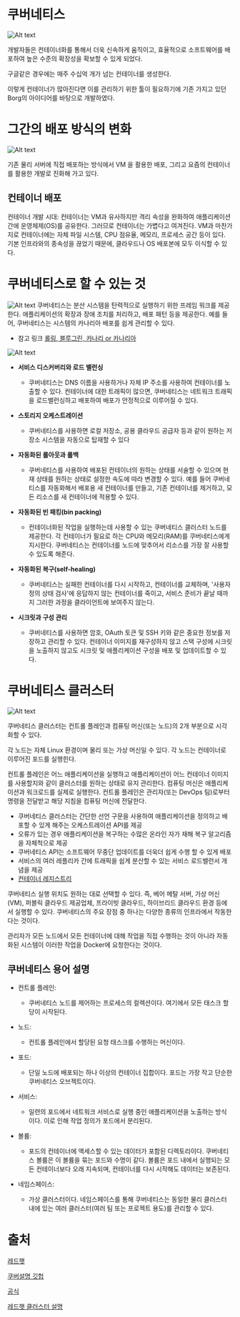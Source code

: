 # 쿠버네티스
![Alt text](image-6.png)

개발자들은 컨테이너화를 통해서 더욱 신속하게 움직이고, 효율적으로 소프트웨어를 배포하여 높은 수준의 확장성을 확보할 수 있게 되었다.

구글같은 경우에는 매주 수십억 개가 넘는 컨테이너를 생성한다.

이렇게 컨테이너가 많아진다면 이를 관리하기 위한 툴이 필요하기에 기존 가지고 있던 Borg의 아이디어를 바탕으로 개발하였다.

# 그간의 배포 방식의 변화
![Alt text](image-11.png)

기존 물리 서버에 직접 배포하는 방식에서 VM 을 활용한 배포, 그리고 요즘의 컨테이너를 활용한 개발로 진화해 가고 있다.

## 컨테이너 배포
컨테이너 개발 시대: 컨테이너는 VM과 유사하지만 격리 속성을 완화하여 애플리케이션 간에 운영체제(OS)를 공유한다. 그러므로 컨테이너는 가볍다고 여겨진다. VM과 마찬가지로 컨테이너에는 자체 파일 시스템, CPU 점유율, 메모리, 프로세스 공간 등이 있다. 기본 인프라와의 종속성을 끊었기 때문에, 클라우드나 OS 배포본에 모두 이식할 수 있다.

# 쿠버네티스로 할 수 있는 것
![Alt text](image.png)
쿠버네티스는 분산 시스템을 탄력적으로 실행하기 위한 프레임 워크를 제공한다. 애플리케이션의 확장과 장애 조치를 처리하고, 배포 패턴 등을 제공한다. 예를 들어, 쿠버네티스는 시스템의 카나리아 배포를 쉽게 관리할 수 있다.

- 참고 링크 [롤링, 블루그린, 카나리 or 카나리아](https://reference-m1.tistory.com/211)

![Alt text](image-10.png)
- <b>서비스 디스커버리와 로드 밸런싱</b> 
    - 쿠버네티스는 DNS 이름을 사용하거나 자체 IP 주소를 사용하여 컨테이너를 노출할 수 있다. 컨테이너에 대한 트래픽이 많으면, 쿠버네티스는 네트워크 트래픽을 로드밸런싱하고 배포하여 배포가 안정적으로 이루어질 수 있다.
- <b>스토리지 오케스트레이션</b>
    - 쿠버네티스를 사용하면 로컬 저장소, 공용 클라우드 공급자 등과 같이 원하는 저장소 시스템을 자동으로 탑재할 수 있다
- <b>자동화된 롤아웃과 롤백</b>
    - 쿠버네티스를 사용하여 배포된 컨테이너의 원하는 상태를 서술할 수 있으며 현재 상태를 원하는 상태로 설정한 속도에 따라 변경할 수 있다. 예를 들어 쿠버네티스를 자동화해서 배포용 새 컨테이너를 만들고, 기존 컨테이너를 제거하고, 모든 리소스를 새 컨테이너에 적용할 수 있다.

- <b>자동화된 빈 패킹(bin packing)</b> 
    - 컨테이너화된 작업을 실행하는데 사용할 수 있는 쿠버네티스 클러스터 노드를 제공한다. 각 컨테이너가 필요로 하는 CPU와 메모리(RAM)를 쿠버네티스에게 지시한다. 쿠버네티스는 컨테이너를 노드에 맞추어서 리소스를 가장 잘 사용할 수 있도록 해준다.
- <b>자동화된 복구(self-healing)</b> 
    - 쿠버네티스는 실패한 컨테이너를 다시 시작하고, 컨테이너를 교체하며, '사용자 정의 상태 검사'에 응답하지 않는 컨테이너를 죽이고, 서비스 준비가 끝날 때까지 그러한 과정을 클라이언트에 보여주지 않는다.
- <b>시크릿과 구성 관리</b>
    - 쿠버네티스를 사용하면 암호, OAuth 토큰 및 SSH 키와 같은 중요한 정보를 저장하고 관리할 수 있다. 컨테이너 이미지를 재구성하지 않고 스택 구성에 시크릿을 노출하지 않고도 시크릿 및 애플리케이션 구성을 배포 및 업데이트할 수 있다.

# 쿠버네티스 클러스터
![Alt text](image-9.png)

쿠버네티스 클러스터는 컨트롤 플레인과 컴퓨팅 머신(또는 노드)의 2개 부분으로 시각화할 수 있다.

각 노드는 자체 Linux 환경이며 물리 또는 가상 머신일 수 있다. 각 노드는 컨테이너로 이루어진 포드를 실행힌다. 

컨트롤 플레인은 어느 애플리케이션을 실행하고 애플리케이션이 어느 컨테이너 이미지를 사용할지와 같이 클러스터를 원하는 상태로 유지 관리한다. 컴퓨팅 머신은 애플리케이션과 워크로드를 실제로 실행한다. 컨트롤 플레인은 관리자(또는 DevOps 팀)로부터 명령을 전달받고 해당 지침을 컴퓨팅 머신에 전달한다.

- 쿠버네티스 클러스터는 간단한 선언 구문을 사용하여 애플리케이션을 정의하고 배포할 수 있게 해주는 오케스트레이션 API를 제공
- 오류가 있는 경우 애플리케이션을 복구하는 수많은 온라인 자가 재해 복구 알고리즘을 자체척으로 제공
- 쿠버네티스 API는 소프트웨어 무중단 업데이트를 더욱더 쉽게 수행 할 수 있게 배포
- 서비스의 여러 레플리카 간에 트래픽을 쉽게 분산할 수 있는 서비스 로드밸런서 개념을 제공
- [컨테이너 레지스트리](https://www.redhat.com/ko/topics/cloud-native-apps/what-is-a-container-registry)

쿠버네티스 실행 위치도 원하는 대로 선택할 수 있다. 즉, 베어 메탈 서버, 가상 머신(VM), 퍼블릭 클라우드 제공업체, 프라이빗 클라우드, 하이브리드 클라우드 환경 등에서 실행할 수 있다. 쿠버네티스의 주요 장점 중 하나는 다양한 종류의 인프라에서 작동한다는 것이다.

관리자가 모든 노드에서 모든 컨테이너에 대해 작업을 직접 수행하는 것이 아니라 자동화된 시스템이 이러한 작업을 Docker에 요청한다는 것이다.



## 쿠버네티스 용어 설명

- 컨트롤 플레인: 
    - 쿠버네티스 노드를 제어하는 프로세스의 컬렉션이다. 여기에서 모든 태스크 할당이 시작된다.

- 노드: 
    - 컨트롤 플레인에서 할당된 요청 태스크를 수행하는 머신이다.

- 포드: 
    - 단일 노드에 배포되는 하나 이상의 컨테이너 집합이다. 포드는 가장 작고 단순한 쿠버네티스 오브젝트이다.

- 서비스: 
    - 일련의 포드에서 네트워크 서비스로 실행 중인 애플리케이션을 노출하는 방식이다. 이로 인해 작업 정의가 포드에서 분리된다.

- 볼륨: 
    - 포드의 컨테이너에 액세스할 수 있는 데이터가 포함된 디렉토리이다. 쿠버네티스 볼륨은 이 볼륨을 묶는 포드와 수명이 같다. 볼륨은 포드 내에서 실행되는 모든 컨테이너보다 오래 지속되며, 컨테이너를 다시 시작해도 데이터는 보존된다.

- 네임스페이스: 
    - 가상 클러스터이다. 네임스페이스를 통해 쿠버네티스는 동일한 물리 클러스터 내에 있는 여러 클러스터(여러 팀 또는 프로젝트 용도)를 관리할 수 있다.

# 출처
[레드햇](https://www.redhat.com/ko/topics/containers/what-is-kubernetes)

[쿠버설명 깃헙](https://leehosu.github.io/managing-kubernetes-01?ref=codenary)

[공식](https://kubernetes.io/ko/docs/concepts/overview/)

[레드햇 클러스터 설명](https://www.redhat.com/ko/topics/containers/what-is-a-kubernetes-cluster)
